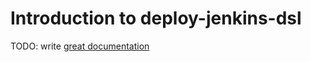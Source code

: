 # Introduction to deploy-jenkins-dsl

TODO: write [great documentation](http://jacobian.org/writing/great-documentation/what-to-write/)
